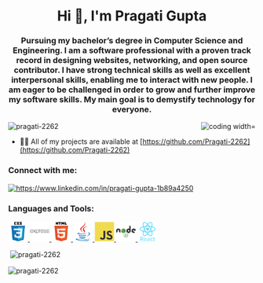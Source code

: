 <h1 align="center">Hi 👋, I'm Pragati Gupta</h1>
<h3 align="center">Pursuing my bachelor’s degree in Computer Science and Engineering. I am a software professional with a proven track record in designing websites, networking, and open source contributor. I have strong technical skills as well as excellent interpersonal skills, enabling me to interact with new people. I am eager to be challenged in order to grow and further improve my software skills. My main goal is to demystify technology for everyone.</h3>
<img align="right" alt="coding width="400" src="https://in.images.search.yahoo.com/images/view;_ylt=AwrKAIR1wrFmArgn3hu9HAx.;_ylu=c2VjA3NyBHNsawNpbWcEb2lkA2JjMWUyM2RlZTc1YzFkYmFiODJjMGQyZDhmOWI5MmFkBGdwb3MDOARpdANiaW5n">

<p align="left"> <img src="https://komarev.com/ghpvc/?username=pragati-2262&label=Profile%20views&color=0e75b6&style=flat" alt="pragati-2262" /> </p>

- 👨‍💻 All of my projects are available at [https://github.com/Pragati-2262](https://github.com/Pragati-2262)

<h3 align="left">Connect with me:</h3>
<p align="left">
<a href="https://linkedin.com/in/https://www.linkedin.com/in/pragati-gupta-1b89a4250" target="blank"><img align="center" src="https://raw.githubusercontent.com/rahuldkjain/github-profile-readme-generator/master/src/images/icons/Social/linked-in-alt.svg" alt="https://www.linkedin.com/in/pragati-gupta-1b89a4250" height="30" width="40" /></a>
</p>

<h3 align="left">Languages and Tools:</h3>
<p align="left"> <a href="https://www.w3schools.com/css/" target="_blank" rel="noreferrer"> <img src="https://raw.githubusercontent.com/devicons/devicon/master/icons/css3/css3-original-wordmark.svg" alt="css3" width="40" height="40"/> </a> <a href="https://expressjs.com" target="_blank" rel="noreferrer"> <img src="https://raw.githubusercontent.com/devicons/devicon/master/icons/express/express-original-wordmark.svg" alt="express" width="40" height="40"/> </a> <a href="https://www.w3.org/html/" target="_blank" rel="noreferrer"> <img src="https://raw.githubusercontent.com/devicons/devicon/master/icons/html5/html5-original-wordmark.svg" alt="html5" width="40" height="40"/> </a> <a href="https://www.java.com" target="_blank" rel="noreferrer"> <img src="https://raw.githubusercontent.com/devicons/devicon/master/icons/java/java-original.svg" alt="java" width="40" height="40"/> </a> <a href="https://developer.mozilla.org/en-US/docs/Web/JavaScript" target="_blank" rel="noreferrer"> <img src="https://raw.githubusercontent.com/devicons/devicon/master/icons/javascript/javascript-original.svg" alt="javascript" width="40" height="40"/> </a> <a href="https://nodejs.org" target="_blank" rel="noreferrer"> <img src="https://raw.githubusercontent.com/devicons/devicon/master/icons/nodejs/nodejs-original-wordmark.svg" alt="nodejs" width="40" height="40"/> </a> <a href="https://reactjs.org/" target="_blank" rel="noreferrer"> <img src="https://raw.githubusercontent.com/devicons/devicon/master/icons/react/react-original-wordmark.svg" alt="react" width="40" height="40"/> </a> </p>

<p>&nbsp;<img align="center" src="https://github-readme-stats.vercel.app/api?username=pragati-2262&show_icons=true&locale=en" alt="pragati-2262" /></p>

<p><img align="center" src="https://github-readme-streak-stats.herokuapp.com/?user=pragati-2262&" alt="pragati-2262" /></p>

